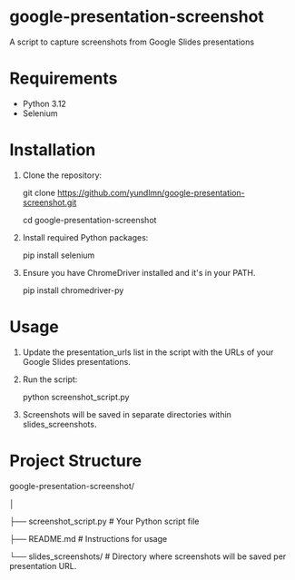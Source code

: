 # google-presentation-screenshot
A script to capture screenshots from Google Slides presentations

# Requirements

- Python 3.12
- Selenium

# Installation

1. Clone the repository:
   
   git clone https://github.com/yundlmn/google-presentation-screenshot.git
   
   cd google-presentation-screenshot

2. Install required Python packages:
   
   pip install selenium

3. Ensure you have ChromeDriver installed and it's in your PATH.
   
   pip install chromedriver-py

# Usage

1. Update the presentation_urls list in the script with the URLs of your Google Slides presentations.

2. Run the script:
   
   python screenshot_script.py

3. Screenshots will be saved in separate directories within slides_screenshots.

# Project Structure
google-presentation-screenshot/

│

├── screenshot_script.py      # Your Python script file

├── README.md                 # Instructions for usage

└── slides_screenshots/       # Directory where screenshots will be saved per presentation URL.
